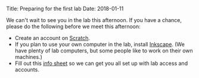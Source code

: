 Title: Preparing for the first lab
Date: 2018-01-11

We can't wait to see you in the lab this afternoon. If you have a chance, please do the following before we meet this afternoon:

- Create an account on <a href="http://scratch.mit.edu">Scratch</a>.
- If you plan to use your own computer in the lab, install <a href="https://inkscape.org/en/">Inkscape</a>. 
  (We have plenty of lab computers, but some people like to work on their own machines.)
- Fill out this <a href="https://goo.gl/forms/AtcUlSiRz85W1mHH3">info sheet</a> so we can get you all set up with lab access and accounts. 

